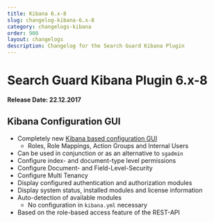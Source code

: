 ```yaml
---
title: Kibana 6.x-8
slug: changelog-kibana-6.x-8
category: changelogs-kibana
order: 900
layout: changelogs
description: Changelog for the Search Guard Kibana Plugin
---
```


<!---
Copryight 2010 floragunn GmbH
-->

# Search Guard Kibana Plugin 6.x-8

**Release Date: 22.12.2017**

## Kibana Configuration GUI

* Completely new [Kibana based configuration GUI](../_docs/kibana_config_gui.md)
  * Roles, Role Mappings, Action Groups and Internal Users
* Can be used in conjunction or as an alternative to `sgadmin`
* Configure index- and document-type level permissions
* Configure Document- and Field-Level-Security
* Configure Multi Tenancy
* Display configured authentication and authorization modules
* Display system status, installed modules and license information
* Auto-detection of available modules
  * No configuration in `kibana.yml` necessary  
* Based on the role-based access feature of the REST-API